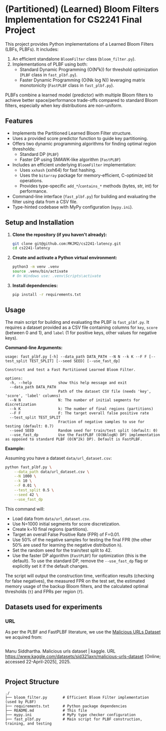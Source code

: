 # (Partitioned) (Learned) Bloom Filters Implementation for CS2241 Final Project

This project provides Python implementations of a Learned Bloom Filters (LBFs, PLBFs). It includes:

1.  An efficient standalone `BloomFilter` class (`bloom_filter.py`).
2.  Implementations of PLBF using both:
    *   Standard Dynamic Programming (O(N²k)) for threshold optimization (`PLBF` class in `fast_plbf.py`).
    *   Faster Dynamic Programming (O(Nk log N)) leveraging matrix monotonicity (`FastPLBF` class in `fast_plbf.py`).

PLBFs combine a learned model (predictor) with multiple Bloom filters to achieve better space/performance trade-offs compared to standard Bloom filters, especially when key distributions are non-uniform.

## Features

*   Implements the Partitioned Learned Bloom Filter structure.
*   Uses a provided score predictor function to guide key partitioning.
*   Offers two dynamic programming algorithms for finding optimal region thresholds:
    *   Standard DP (`PLBF`)
    *   Faster DP using SMAWK-like algorithm (`FastPLBF`)
*   Includes an efficient underlying `BloomFilter` implementation:
    *   Uses `xxhash` (xxh64) for fast hashing.
    *   Uses the `bitarray` package for memory-efficient, C-optimized bit operations.
    *   Provides type-specific `add_*`/`contains_*` methods (bytes, str, int) for performance.
*   Command-line interface (`fast_plbf.py`) for building and evaluating the filter using data from a CSV file.
*   Type-hinted codebase with MyPy configuration (`mypy.ini`).

## Setup and Installation

1.  **Clone the repository (if you haven't already):**
    ```bash
    git clone git@github.com:MKJM2/cs2241-latency.git
    cd cs2241-latency
    ```

2.  **Create and activate a Python virtual environment:**
    ```bash
    python3 -m venv .venv
    source .venv/bin/activate
    # On Windows use: .venv\Scripts\activate
    ```

3.  **Install dependencies:**
    ```bash
    pip install -r requirements.txt
    ```

## Usage

The main script for building and evaluating the PLBF is `fast_plbf.py`. It requires a dataset provided as a CSV file containing columns for `key`, `score` (between 0 and 1), and `label` (1 for positive keys, other values for negative keys).

**Command-line Arguments:**

```text
usage: fast_plbf.py [-h] --data_path DATA_PATH --N N --k K --F F [--test_split TEST_SPLIT] [--seed SEED] [--use_fast_dp]

Construct and test a Fast Partitioned Learned Bloom Filter.

options:
  -h, --help            show this help message and exit
  --data_path DATA_PATH
                        Path of the dataset CSV file (needs 'key', 'score', 'label' columns)
  --N N                 N: The number of initial segments for discretization
  --k K                 k: The number of final regions (partitions)
  --F F                 F: The target overall false positive rate
  --test_split TEST_SPLIT
                        Fraction of negative samples to use for testing (default: 0.7)
  --seed SEED           Random seed for train/test split (default: 0)
  --use_fast_dp         Use the FastPLBF (O(NklogN) DP) implementation as opposed to standard PLBF (O(N^2k) DP). Default is FastPLBF.
```

**Example:**

Assuming you have a dataset `data/url_dataset.csv`:

```bash
python fast_plbf.py \
    --data_path data/url_dataset.csv \
    --N 1000 \
    --k 10 \
    --F 0.01 \
    --test_split 0.5 \
    --seed 42 \
    --use_fast_dp
```

This command will:
*   Load data from `data/url_dataset.csv`.
*   Use N=1000 initial segments for score discretization.
*   Create k=10 final regions (partitions).
*   Target an overall False Positive Rate (FPR) of F=0.01.
*   Use 50% of the negative samples for testing the final FPR (the other 50% are used for learning the negative distribution `h`).
*   Set the random seed for the train/test split to 42.
*   Use the faster DP algorithm (`FastPLBF`) for optimization (this is the default). To use the standard DP, remove the `--use_fast_dp` flag or explicitly set it if the default changes.

The script will output the construction time, verification results (checking for false negatives), the measured FPR on the test set, the estimated memory usage of the backup Bloom filters, and the calculated optimal thresholds (`t`) and FPRs per region (`f`).


## Datasets used for experiments

### URL
As per the PLBF and FastPLBF literature, we use the [Malicious URLs Dataset](https://www.kaggle.com/datasets/sid321axn/malicious-urls-dataset)
we acquired from: 
```
```
Manu Siddhartha. Malicious urls dataset | kaggle. URL
https://www.kaggle.com/datasets/sid321axn/malicious-urls-dataset [Online; accessed
22-April-2025], 2025.
```
```

## Project Structure

```
./
├── bloom_filter.py       # Efficient Bloom Filter implementation (used by PLBF)
├── requirements.txt      # Python package dependencies
├── README.md             # This file
├── mypy.ini              # MyPy type checker configuration
├── fast_plbf.py          # Main script for PLBF construction, training, and testing
